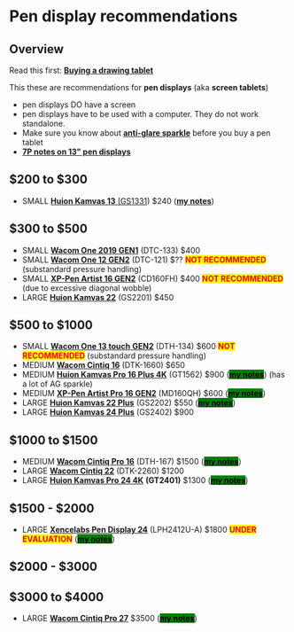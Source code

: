 # Pen display recommendations

## Overview

Read this first: [**Buying a drawing tablet**](../) &#x20;

This these are recommendations for **pen displays** (aka **screen tablets**)

* pen displays DO have a screen&#x20;
* pen displays have to be used with a computer. They do not work standalone.
* Make sure you know about [**anti-glare sparkle**](../../guides/pen-displays/anti-glare-sparkle.md) before you buy a pen tablet
* [**7P notes on 13" pen displays**](../../7p-notes/7p-notes-other/7p-notes-huion-gs1331-xppen-cd130fh.md)&#x20;

## $200 to $300 &#x20;

* SMALL [**Huion Kamvas 13** (GS1331](../../product-info/huion/huion-kamvas/)) $240 ([**my notes**](../../product-info/huion/huion-kamvas/7p-notes-huion-kamvas-13-gs1331.md))

## $300 to $500

* SMALL [**Wacom One 2019 GEN1**](../../product-info/wacom/wacom-one-dtc-133/) (DTC-133) $400&#x20;
* SMALL [**Wacom One 12 GEN2**](../../product-info/wacom/wacom-one-gen2/) (DTC-121) $?? <mark style="color:red;">**NOT RECOMMENDED**</mark> (substandard pressure handling)
* SMALL [**XP-Pen Artist 16 GEN2**](../../product-info/xp-pen/xp-pen-artist-gen2/)  (CD160FH) $400 <mark style="color:red;">**NOT RECOMMENDED**</mark> (due to excessive diagonal wobble)&#x20;
* LARGE [**Huion Kamvas 22**](../../product-info/huion/huion-kamvas/) (GS2201) $450

## **$500 to $1000**

* SMALL [**Wacom One 13 touch** **GEN2**](../../product-info/wacom/wacom-one-gen2/) (DTH-134) $600 <mark style="color:red;">**NOT RECOMMENDED**</mark> (substandard pressure handling)&#x20;
* MEDIUM [**Wacom Cintiq 16**](../../product-info/wacom/wacom-cintiq.md) (DTK-1660) $650
* MEDIUM [**Huion Kamvas Pro 16 Plus 4K**](../../product-info/huion/huion-kamvas-pro/) (GT1562) $900 ([<mark style="background-color:green;">**my notes**</mark>](../../product-info/huion/huion-kamvas-pro/7p-notes-huion-kamvas-pro-16-plus-4k-gt1562.md)) (has a lot of AG sparkle)&#x20;
* MEDIUM [**XP-Pen Artist Pro 16 GEN2**](../../product-info/xp-pen/xp-pen-artist-pro-gen2/7p-notes-xp-pen-artist-pro-16-2nd-gen-md160qh.md) (MD160QH) $600 ([<mark style="background-color:green;">**my notes**</mark>](../../product-info/xp-pen/xp-pen-artist-pro-gen2/7p-notes-xp-pen-artist-pro-16-2nd-gen-md160qh.md))
* LARGE [**Huion Kamvas 22 Plus**](../../product-info/huion/huion-kamvas/) (GS2202) $550 ([<mark style="background-color:green;">**my notes**</mark>](../../product-info/huion/huion-kamvas/7p-notes-huion-kamvas-22-plus.md))
* LARGE [**Huion Kamvas 24 Plus**](../../product-info/huion/huion-kamvas/) (GS2402) $900&#x20;

## $1000 to $1500

* MEDIUM [**Wacom Cintiq Pro 16**](../../product-info/wacom/wacom-cintiq-pro/) (DTH-167) $1500 ([<mark style="background-color:green;">**my notes**</mark>](../../product-info/wacom/wacom-cintiq-pro/wacom-cintiq-pro-16-dth-167/7p-notes-wacom-cintiq-pro-16-dth-167.md))
* LARGE [**Wacom Cintiq 22**](../../product-info/wacom/wacom-cintiq.md) (DTK-2260) $1200
* LARGE [**Huion Kamvas Pro 24 4K**](../../product-info/huion/huion-kamvas-pro/) **(GT2401)** $1300 ([<mark style="background-color:green;">**my notes**</mark>](../../7p-notes/7p-notes-huion/7p-notes-huion-kamvas-pro-24-4k-gt2401.md))

## $1500 - $2000

* LARGE [**Xencelabs Pen Display 24**](../../product-info/xencelabs/) (LPH2412U-A) $1800  <mark style="color:red;">**UNDER EVALUATION**</mark> ([<mark style="background-color:green;">**my notes**</mark>](../../product-info/xencelabs/7p-notes-xencelabs-pen-display-24.md))

## $2000 - $3000

## $3000 to $4000

* LARGE [**Wacom Cintiq Pro 27**](../../product-info/wacom/wacom-cintiq-pro/) $3500 ([<mark style="background-color:green;">**my notes**</mark>](../../product-info/wacom/wacom-cintiq-pro/wacom-cintiq-pro-27-dth-271/7p-notes-wacom-dth271.md))
